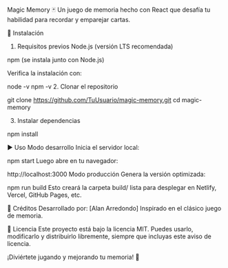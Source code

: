 Magic Memory 🃏
Un juego de memoria hecho con React que desafía tu habilidad para recordar y emparejar cartas.

🚀 Instalación
1. Requisitos previos
Node.js (versión LTS recomendada)

npm (se instala junto con Node.js)

Verifica la instalación con:

node -v
npm -v
2. Clonar el repositorio

git clone https://github.com/TuUsuario/magic-memory.git
cd magic-memory

3. Instalar dependencias

npm install

▶️ Uso
Modo desarrollo
Inicia el servidor local:


npm start
Luego abre en tu navegador:


http://localhost:3000
Modo producción
Genera la versión optimizada:


npm run build
Esto creará la carpeta build/ lista para desplegar en Netlify, Vercel, GitHub Pages, etc.


👥 Créditos
Desarrollado por: [Alan Arredondo]
Inspirado en el clásico juego de memoria.

📄 Licencia
Este proyecto está bajo la licencia MIT.
Puedes usarlo, modificarlo y distribuirlo libremente, siempre que incluyas este aviso de licencia.

¡Diviértete jugando y mejorando tu memoria! 🧠
